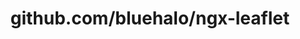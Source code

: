 ---
layout: post
title: github.com/bluehalo/ngx-leaflet
categories: link
tags: [انگلیسی, برنامه‌نویسی]
---
